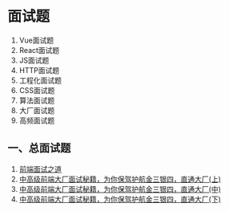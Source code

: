 # 面试题
1. Vue面试题
2. React面试题
3. JS面试题
4. HTTP面试题
5. 工程化面试题
6. CSS面试题
7. 算法面试题
8. 大厂面试题
9. 高频面试题
## 一、总面试题
1. [前端面试之道](http://caibaojian.com/interview-map/)
2. [中高级前端大厂面试秘籍，为你保驾护航金三银四，直通大厂(上)](https://juejin.cn/post/6844903776512393224)
3. [中高级前端大厂面试秘籍，为你保驾护航金三银四，直通大厂(中)](https://juejin.cn/post/6844903801153945608)
4. [中高级前端大厂面试秘籍，为你保驾护航金三银四，直通大厂(下)](https://juejin.cn/post/6844903830979608584)
